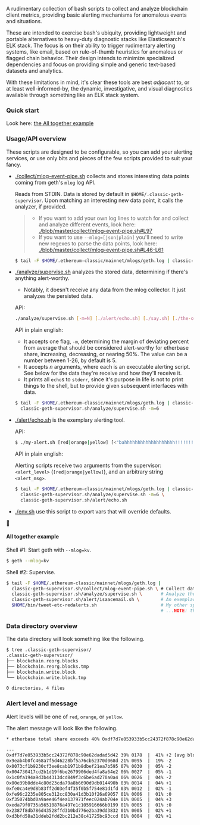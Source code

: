A rudimentary collection of bash scripts to collect and analyze blockchain client metrics, providing basic alerting mechanisms for anomalous events and situations.

These are intended to exercise bash's ubiquity, providing lightweight and portable alternatives to heavy-duty diagnostic stacks like Elasticsearch's ELK stack. The focus is on their ability to trigger rudimentary alerting systems, like email, based on rule-of-thumb heuristics for anomalous or flagged chain behavior. Their design intends to minimize specialized dependencies and focus on providing simple and generic text-based datasets and analytics.

With these limitations in mind, it's clear these tools are best _adjacent_ to, or at least well-informed-by, the dynamic, investigative, and visual diagnostics available through something like an ELK stack system.

### Quick start

Look here: [the All together example](#all-together-example)

### Usage/API overview

These scripts are designed to be configurable, so you can add your alerting services, or use only bits and pieces of the few scripts provided to suit your fancy.

- [./collect/mlog-event-pipe.sh](./collect/mlog-event-pipe.sh) collects and stores interesting data points coming from geth's `mlog` log API. 

    Reads from STDIN. 
    Data is stored by default in `$HOME/.classic-geth-supervisor`. Upon matching an interesting new data point, it calls the analyzer, if provided.
  
    > - If you want to add your own log lines to watch for and collect and analyze different events, look here: [./blob/master/collect/mlog-event-pipe.sh#L97](./blob/master/collect/mlog-event-pipe.sh#L97)
    > - If you want to use `--mlog=[json|plain]` you'll need to write new regexes to parse the data points, look here: [./blob/master/collect/mlog-event-pipe.sh#L46-L61](./blob/master/collect/mlog-event-pipe.sh#L61)
  
    ```sh
    $ tail -F $HOME/.ethereum-classic/mainnet/mlogs/geth.log | classic-geth-supervisor.sh/collect/mlog-event-pipe.sh [analysis-script.sh]
    ```
  
- [./analyze/supervise.sh](./analyze/supervise.sh) analyzes the stored data, determining if there's anything alert-worthy.
    + Notably, it doesn't receive any data from the mlog collector. It just analyzes the persisted data.

    API:
    ```sh
    ./analyze/supervise.sh [-m=N] [./alert/echo.sh] [./say.sh] [./the-one-that-feeds-my-dog-on-red-alerts.sh] [...]
    ```
    API in plain english:

    + It accepts one flag, `-m`, determining the margin of deviating percent from average that should be considered alert-worthy for etherbase share, increasing, decreasing, or nearing 50%. 
      The value can be a number between 1-26, by default is 5.
    + It accepts _n_ arguments, where each is an executable alerting script. See below for the data they're receive and how they'll receive it.
    + It prints all `echo`s to `stderr`, since it's purpose in life is not to print things to the shell, but to provide given subsequent interfaces with data.
    
    ```sh
    $ tail -F $HOME/.ethereum-classic/mainnet/mlogs/geth.log | classic-geth-supervisor.sh/collect/mlog-event-pipe.sh \
      classic-geth-supervisor.sh/analyze/supervise.sh -m=6
    ```
  
- [./alert/echo.sh](./alert/echo.sh) is the exemplary alerting tool. 

    API:
    ```sh
    $ ./my-alert.sh [red|orange|yellow] [<"bahhhhhhhhhhhhhhhhhhh!!!!!!!!!!!!!!!">]
    ```

    API in plain english:

    Alerting scripts receive two arguments from the supervisor: `<alert_level>` (`[red|orange|yellow]`), and an arbitrary string `<alert_msg>`.
  
    ```sh
    $ tail -F $HOME/.ethereum-classic/mainnet/mlogs/geth.log | classic-geth-supervisor.sh/collect/mlog-event-pipe.sh \
      classic-geth-supervisor.sh/analyze/supervise.sh -m=6 \
      classic-geth-supervisor.sh/alert/echo.sh
    ```

- [./env.sh](./env.sh) use this script to export vars that will override defaults.

:clap: 

#### All together example

Shell #1: Start geth with `--mlog=kv`.

```sh
$ geth --mlog=kv
```

Shell #2: Supervise.

```sh
$ tail -F $HOME/.ethereum-classic/mainnet/mlogs/geth.log | 
  classic-geth-supervisor.sh/collect/mlog-event-pipe.sh \ # Collect data points, trigger analysis.
  classic-geth-supervisor.sh/analyze/supervise.sh \       # Analyze the data, looking for alertable outcomes.
  classic-geth-supervisor.sh/alert/isaacemail.sh \        # An exemplary script that sends emails.
  $HOME/bin/tweet-etc-redalerts.sh                        # My other special alerting script that only cares about red alerts.
                                                          # ...NOTE: that you can provide any number of alert scripts as args to the supervisor.
```

### Data directory overview

The data directory will look something like the following.

```sh
$ tree .classic-geth-supervisor/
.classic-geth-supervisor/
├── blockchain.reorg.blocks
├── blockchain.reorg.blocks.tmp
├── blockchain.write.block
└── blockchain.write.block.tmp

0 directories, 4 files
```

### Alert level and message

Alert levels will be one of `red`, `orange`, or `yellow`.

The alert message will look like the following.

```txt
* etherbase total share exceeds 40% 0xdf7d7e053933b5cc24372f878c90e62dadad5d42 [41%]

---
0xdf7d7e053933b5cc24372f878c90e62dadad5d42 39% 0178  |  41% +2 [avg blocktime delta = 15]
0x9eab4b0fc468a7f5d46228bf5a76cb52370d068d 21% 0095  |  19% -2
0x0073cf1b9230cf3ee8cab1971b8dbef21ea7b595 07% 0030  |  05% -2
0x004730417cd2b1d19f6be2679906ded4fa8a64e2 06% 0027  |  05% -1
0x1c0fa194a9d3b44313dcd849f3c6be6ad270a0a4 06% 0026  |  04% -2
0x00e39b0dde4c80d23cda79a8b6690d9db014490b 03% 0014  |  04% +1
0xfe0ca4e9d8b83ff2d03ef4f35f0b5f754e81d1fd 03% 0012  |  02% -1
0xfe96c2235e805ce312cc830a41d3b10f26a69057 01% 0006  |  01% :0
0xf35074bbd0a9aee46f4ea137971feec024ab704e 01% 0005  |  04% +3
0xeda79f0735a56510876a497e1c105916666b0199 01% 0005  |  01% :0
0x2387f8db786d43528ffd3b0bd776e2ba39dd3832 01% 0005  |  02% +1
0xd3bfd58a31ddeb2fdd2bc212e38c41725bc93ccd 01% 0004  |  02% +1
```
